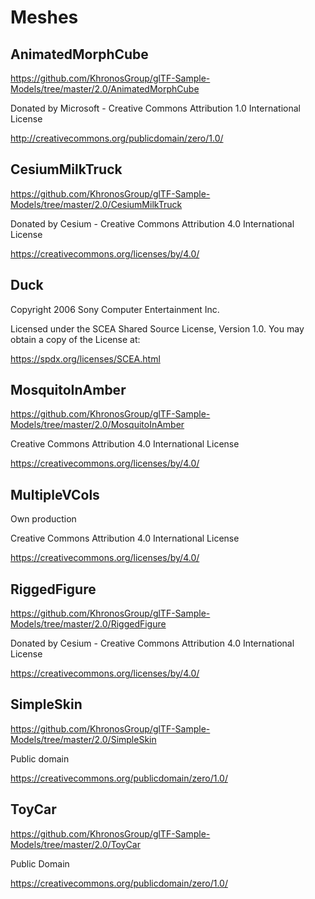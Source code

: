 <!--
SPDX-License-Identifier: MPL-2.0

This file is part of Ramses Composer
(see https://github.com/bmwcarit/ramses-composer).

This Source Code Form is subject to the terms of the Mozilla Public License, v. 2.0.
If a copy of the MPL was not distributed with this file, You can obtain one at http://mozilla.org/MPL/2.0/.
-->
# Meshes

## AnimatedMorphCube

https://github.com/KhronosGroup/glTF-Sample-Models/tree/master/2.0/AnimatedMorphCube

Donated by Microsoft - Creative Commons Attribution 1.0 International License

http://creativecommons.org/publicdomain/zero/1.0/


## CesiumMilkTruck

https://github.com/KhronosGroup/glTF-Sample-Models/tree/master/2.0/CesiumMilkTruck

Donated by Cesium - Creative Commons Attribution 4.0 International License

https://creativecommons.org/licenses/by/4.0/


## Duck

Copyright 2006 Sony Computer Entertainment Inc.

Licensed under the SCEA Shared Source License, Version 1.0. You may obtain a copy of the License at:

https://spdx.org/licenses/SCEA.html


## MosquitoInAmber

https://github.com/KhronosGroup/glTF-Sample-Models/tree/master/2.0/MosquitoInAmber

Creative Commons Attribution 4.0 International License

https://creativecommons.org/licenses/by/4.0/


## MultipleVCols

Own production

Creative Commons Attribution 4.0 International License

https://creativecommons.org/licenses/by/4.0/


## RiggedFigure

https://github.com/KhronosGroup/glTF-Sample-Models/tree/master/2.0/RiggedFigure

Donated by Cesium - Creative Commons Attribution 4.0 International License

https://creativecommons.org/licenses/by/4.0/


## SimpleSkin

https://github.com/KhronosGroup/glTF-Sample-Models/tree/master/2.0/SimpleSkin

Public domain

https://creativecommons.org/publicdomain/zero/1.0/


## ToyCar

https://github.com/KhronosGroup/glTF-Sample-Models/tree/master/2.0/ToyCar

Public Domain

https://creativecommons.org/publicdomain/zero/1.0/